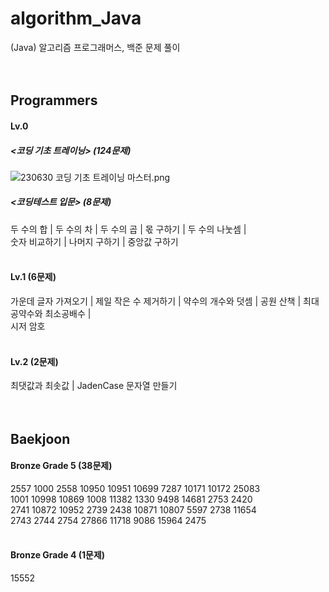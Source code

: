 # algorithm_Java
(Java) 알고리즘 프로그래머스, 백준 문제 풀이
</br></br></br>
 
 
## Programmers
#### Lv.0 
##### <코딩 기초 트레이닝> (124문제)
![230630 코딩 기초 트레이닝 마스터.png](..%2F230630%20%C4%DA%B5%F9%20%B1%E2%C3%CA%20%C6%AE%B7%B9%C0%CC%B4%D7%20%B8%B6%BD%BA%C5%CD.png)
</br>

##### <코딩테스트 입문> (8문제)
두 수의 합 | 두 수의 차 | 두 수의 곱 | 몫 구하기 | 두 수의 나눗셈 | 
</br>숫자 비교하기 | 나머지 구하기 | 중앙값 구하기
</br></br>

#### Lv.1 (6문제)
가운데 글자 가져오기 | 제일 작은 수 제거하기 | 약수의 개수와 덧셈 | 공원 산책 | 최대공약수와 최소공배수 |
</br>시저 암호
</br></br>

#### Lv.2 (2문제)
최댓값과 최솟값 | JadenCase 문자열 만들기
</br></br></br>
 
## Baekjoon
#### Bronze Grade 5 (38문제)
2557 1000 2558 10950 10951 10699 7287 10171 10172 25083
</br>1001 10998 10869 1008 11382 1330 9498 14681 2753 2420
</br>2741 10872 10952 2739 2438 10871 10807 5597 2738 11654
</br>2743 2744 2754 27866 11718 9086 15964 2475
</br></br>

#### Bronze Grade 4 (1문제)
15552
